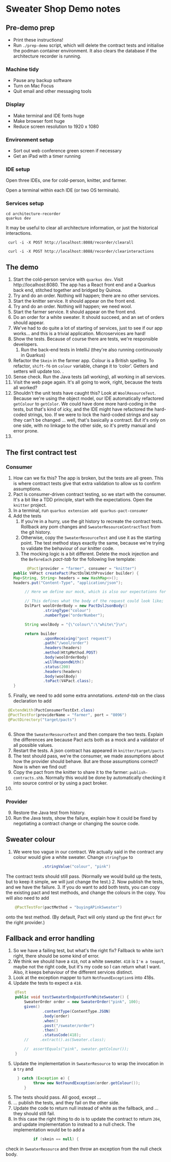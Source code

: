 # Sweater Shop Demo notes 

## Pre-demo prep

- Print these instructions!
- Run `./prep-demo` script, which will delete the contract tests and initialise the podman container environment. It also clears the database if the architecture recorder is running.

### Machine tidy
- Pause any backup software
- Turn on Mac Focus
- Quit email and other messaging tools

### Display
- Make terminal and IDE fonts huge
- Make browser font huge
- Reduce screen resolution to 1920 x 1080

### Environment setup

- Sort out web conference green screen if necessary
- Get an iPad with a timer running

### IDE setup 

Open three IDEs, one for cold-person, knitter, and farmer. 

Open a terminal within each IDE (or two OS terminals). 

### Services setup 

```shell
cd architecture-recorder
quarkus dev
```

It may be useful to clear all architecture information, or just the historical interactions. 

```shell
 curl -i -X POST http://localhost:8088/recorder/clearall
```

```shell
 curl -i -X POST http://localhost:8088/recorder/clearinteractions
```

## The demo 
1. Start the cold-person service with `quarkus dev`. Visit http://localhost:8080. The app has a React front end and a Quarkus back end, stitched together and bridged by Quinoa.
2. Try and do an order. Nothing will happen; there are no other services.
3. Start the knitter service. It should appear on the front end.
4. Try and do an order. Nothing will happen; we need wool.
5. Start the farmer service. It should appear on the front end.
6. Do an order for a white sweater. It should succeed, and an set of orders should appear.
7. We've had to do quite a lot of starting of services, just to see if our app works... and this is a trivial application. Microservices are hard!
8. Show the tests. Because of course there are tests, we're responsible developers. 
   1. Run the back-end tests in IntelliJ (they're also running continuously in Quarkus)
9. Refactor the `Skein` in the farmer app. Colour is a British spelling. To refactor, `shift-f6` on `colour` variable, change it to ‘color’. Getters and setters will update too.  . 
10. Sense check. Run the Java tests (all working), all working in all services. 
11. Visit the web page again. It's all going to work, right, because the tests all worked?
12. Shouldn't the unit tests have caught this? Look at `WoolResourceTest`. Because we're using the object model, our IDE automatically refactored `getColour` to `getColor`. We could have done more hard-coding in the tests, but that's kind of icky, and the IDE might have refactored the hard-coded strings, too. If we were to lock the hard-coded strings and say they can't be changed ... well, that's basically a contract. But it's only on one side, with no linkage to the other side, so it's pretty manual and error prone. 
13. 

## The first contract test 
### Consumer
1. How can we fix this? The app is broken, but the tests are all green. This is where contract tests give that extra validation to allow us to confirm assumptions. 
2. Pact is consumer-driven contract testing, so we start with the consumer. It's a bit like a TDD principle, start with the expectations. Open the `knitter` project.
3. In a terminal, run `quarkus extension add quarkus-pact-consumer`
4. Add the tests
   1. If you're in a hurry, use the git history to recreate the contract tests. Rollback any pom changes and `SweaterResourceContractTest` from the git history.
   2. Otherwise, copy the `SweaterResourceTest` and use it as the starting point. The test method stays exactly the same, because we're trying to validate the behaviour of *our* knitter code.
   3. The mocking logic is a bit different. Delete the mock injection and the `BeforeEach` *pact-tab* for the following live template:
   ```java
         @Pact(provider = "farmer", consumer = "knitter")
   public V4Pact createPact(PactDslWithProvider builder) {
   Map<String, String> headers = new HashMap<>();
   headers.put("Content-Type", "application/json");

        // Here we define our mock, which is also our expectations for the provider

        // This defines what the body of the request could look like; we are generic and say it can be anything that meets the schema
        DslPart woolOrderBody = new PactDslJsonBody()
                .stringType("colour")
                .numberType("orderNumber");

        String woolBody = "{\"colour\":\"white\"}\n";

        return builder
                .uponReceiving("post request")
                .path("/wool/order")
                .headers(headers)
                .method(HttpMethod.POST)
                .body(woolOrderBody)
                .willRespondWith()
                .status(200)
                .headers(headers)
                .body(woolBody)
                .toPact(V4Pact.class);
   }
   ```
5. Finally, we need to add some extra annotations. *extend-tab* on the class declaration to add

  ```java
   @ExtendWith(PactConsumerTestExt.class)
   @PactTestFor(providerName = "farmer", port = "8096")
   @PactDirectory("target/pacts")
   
```

6. Show the `SweaterResourceTest` and then compare the two tests. Explain the differences are because Pact acts both as a mock and a validator of all possible values.
7. Restart the tests. A json contract has appeared in `knitter/target/pacts`
8. The test should pass, we're the consumer, we made assumptions about how the provider should behave. But are those assumptions correct? Now is when we find out! 
9. Copy the pact from the knitter to share it to the farmer: `publish-contracts.shb`. Normally this would be done by automatically checking it into source control or by using a pact broker. 
10. 

### Provider 

9. Restore the Java test from history. 
10. Run the Java tests, show the failure, explain how it could be fixed by negotiating a contract change or changing the source code. 

## Sweater colour 

1. We were too vague in our contract. We actually said in the contract any colour would give a white sweater. 
Change `stringType` to 
```java
                .stringValue("colour", "pink")
```
The contract tests should still pass.
(Normally we would build up the tests, but to keep it simple, we will just change the test.)
2. Now publish the tests, and we have the failure. 
3. If you do want to add both tests, you can copy the existing pact and test methods, and change the colours in the copy. You will also need to add
```java
    @PactTestFor(pactMethod = "buyingAPinkSweater")
```
onto the test method. (By default, Pact will only stand up the first `@Pact` for the right provider.)

## Fallback and error handling

1. So we have a failing test, but what's the right fix? Fallback to white isn't right, there should be some kind of error. 
2. We think we should have a `418`, not a white sweater. `418` is `I'm a teapot`, maybe not the right code, but it's my code so I can return what I want. Also, it keeps behaviour of the different services distinct. 
3. Look at the exception mapper to turn `NotFoundException`s into 418s. 
4. Update the tests to expect a `418`. 
```java
    @Test
    public void testSweaterEndpointForWhiteSweater() {
        SweaterOrder order = new SweaterOrder("pink", 100);
        given()
                .contentType(ContentType.JSON)
                .body(order)
                .when()
                .post("/sweater/order")
                .then()
                .statusCode(418);
        //     .extract().as(Sweater.class);

        //  assertEquals("pink", sweater.getColour());
    }
```
5. Update the implementation in `SweaterResource` to wrap the invocation in a `try` and 
```java
     } catch (Exception e) {
            throw new NotFoundException(order.getColour());
        }
```
5. The tests should pass. All good, except ... 
6. ... publish the tests, and they fail on the other side. 
7. Update the code to return null instead of white as the fallback, and ... they should still fail.
8. In this case the right thing to do is to update the contract to return `204`, and update implementation to instead to a null check. The implementation would be to add a 
```java
            if (skein == null) {
```
check in `SweaterResource` and then throw an exception from the null check body.


